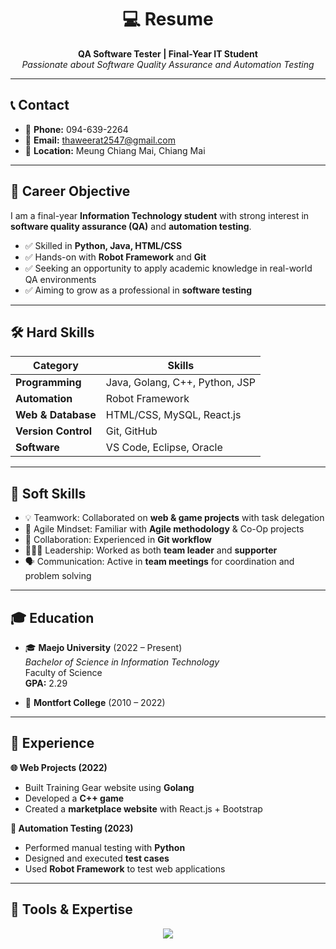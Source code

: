 <h1 align="center">💻 Resume </h1>

<p align="center">
  <b>QA Software Tester | Final-Year IT Student</b><br>
  <i>Passionate about Software Quality Assurance and Automation Testing</i>
</p>

---

## 📞 Contact
- 📱 **Phone:** 094-639-2264  
- 📧 **Email:** [thaweerat2547@gmail.com](mailto:thaweerat2547@gmail.com)  
- 📍 **Location:** Meung Chiang Mai, Chiang Mai  

---

## 🎯 Career Objective
I am a final-year **Information Technology student** with strong interest in  
**software quality assurance (QA)** and **automation testing**.  

- ✅ Skilled in **Python, Java, HTML/CSS**  
- ✅ Hands-on with **Robot Framework** and **Git**  
- ✅ Seeking an opportunity to apply academic knowledge in real-world QA environments  
- ✅ Aiming to grow as a professional in **software testing**  

---

## 🛠 Hard Skills
| Category | Skills |
|----------|--------|
| **Programming** | Java, Golang, C++, Python, JSP |
| **Automation** | Robot Framework |
| **Web & Database** | HTML/CSS, MySQL, React.js |
| **Version Control** | Git, GitHub |
| **Software** | VS Code, Eclipse, Oracle |

---

## 🤝 Soft Skills
- 💡 Teamwork: Collaborated on **web & game projects** with task delegation  
- 📌 Agile Mindset: Familiar with **Agile methodology** & Co-Op projects  
- 🔄 Collaboration: Experienced in **Git workflow**  
- 🧑‍🤝‍🧑 Leadership: Worked as both **team leader** and **supporter**  
- 🗣 Communication: Active in **team meetings** for coordination and problem solving  

---

## 🎓 Education
- 🎓 **Maejo University** (2022 – Present)  
  *Bachelor of Science in Information Technology*  
  Faculty of Science  
  **GPA:** 2.29  

- 🏫 **Montfort College** (2010 – 2022)  

---

## 💼 Experience
**🌐 Web Projects (2022)**  
- Built Training Gear website using **Golang**  
- Developed a **C++ game**  
- Created a **marketplace website** with React.js + Bootstrap  

**🤖 Automation Testing (2023)**  
- Performed manual testing with **Python**  
- Designed and executed **test cases**  
- Used **Robot Framework** to test web applications  

---

## 🚀 Tools & Expertise
<p align="center">
  <img src="https://skillicons.dev/icons?i=java,go,cpp,python,html,css,react,mysql,git,vscode,eclipse" />
</p>
